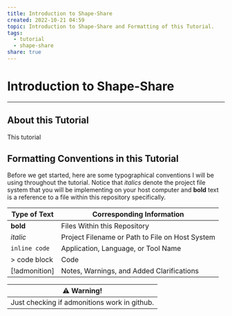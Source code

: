 ```yaml
---  
title: Introduction to Shape-Share  
created: 2022-10-21 04:59  
topic: Introduction to Shape-Share and Formatting of this Tutorial.  
tags:  
  - tutorial  
  - shape-share  
share: true  
---  
```

  
  
# Introduction to Shape-Share  
---  
##  About this Tutorial  
  
This tutorial   
  
  
  
## Formatting Conventions in this Tutorial  
  
Before we get started, here are some typographical conventions I will be using throughout the tutorial. Notice that *italics* denote the project file system that you will be implementing on your host computer and **bold** text is a reference to a file within this repository specifically.   
  
| Type of Text    | Corresponding Information                                        |  
| ------------- | ----------------------------------------------- |  
| **bold**      | Files Within this Repository            |  
| *italic*      | Project Filename or Path to File on Host System |  
| `inline code` | Application, Language, or Tool Name                           |  
| > code block  | Code                                            |  
| [!admonition] | Notes, Warnings, and Added Clarifications                                                |  
  
  
| :warning: Warning! |  
| ------------------ |  
|       Just checking if admonitions work in github.             |  
  

